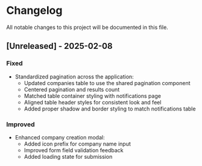# Changelog

All notable changes to this project will be documented in this file.

## [Unreleased] - 2025-02-08

### Fixed
- Standardized pagination across the application:
  - Updated companies table to use the shared pagination component
  - Centered pagination and results count
  - Matched table container styling with notifications page
  - Aligned table header styles for consistent look and feel
  - Added proper shadow and border styling to match notifications table

### Improved
- Enhanced company creation modal:
  - Added icon prefix for company name input
  - Improved form field validation feedback
  - Added loading state for submission